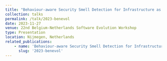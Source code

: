 ```yaml
---
title: "Behaviour-aware Security Smell Detection for Infrastructure as Code"
collection: talks
permalink: /talk/2023-benevol
date: 2023-11-27
venue: 22nd Belgium-Netherlands Software Evolution Workshop
type: Presentation
location: Nijmegen, Netherlands
related_publications:
    - name: 'Behaviour-aware Security Smell Detection for Infrastructure as Code'
      slug: '2023-benevol'
---
```

